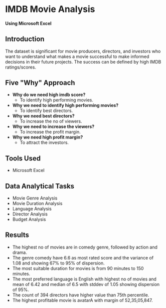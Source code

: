 # IMDB Movie Analysis
#### Using Microsoft Excel

## Introduction
The dataset is significant for movie producers, directors, and investors who want to understand what makes a movie successful to make informed decisions in their future projects. The success can be defined by high IMDB ratings/scores.

## Five "Why" Approach
- **Why do we need high imdb score?**
  - To identify high performing movies.
- **Why we need to identify high performing movies?**
  - To identify best directors.
- **Why we need best directors?**
  - To increase the no of viewers.
- **Why we need to increase the viewers?**
  - To increase the profit margin.
- **Why we need high profit margin?**
  - To attract the investors.

## Tools Used
- Microsoft Excel

## Data Analytical Tasks
- Movie Genre Analysis
- Movie Duration Analysis
- Language Analysis
- Director Analysis
- Budget Analysis

## Results
- The highest no of movies are in comedy genre, followed by action and drama.
- The genre comedy have 6.6 as most rated score and the variance of 1.08 and showing 67% to 95% of dispersion.
- The most suitable duration for movies is from 90 minutes to 150 minutes.
- The most preferred language is English with highest no of movies and mean of 6.42 and median of 6.5 with stddev of 1.05 showing dispersion of 95%.
- The count of 394 directors have higher value than 75th percentile.
- The highest profitable movie is avatarA with margin of 52,35,05,847.
